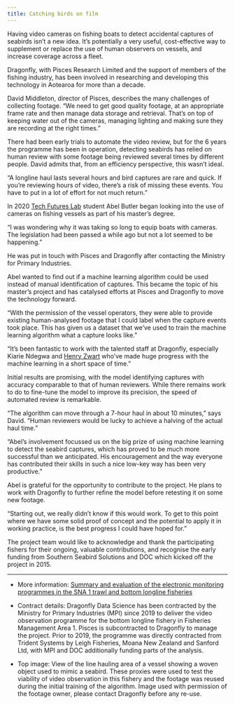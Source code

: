 ```yaml
---
title: Catching birds on film
---
```


Having video cameras on fishing boats to detect accidental captures of seabirds isn’t a new idea. It’s potentially a very useful, cost-effective way to supplement or replace the use of human observers on vessels, and increase coverage across a fleet.

<!--more-->

Dragonfly, with Pisces Research Limited and the support of members of the fishing industry, has been involved in researching and developing this technology in Aotearoa for more than a decade.

David Middleton, director of Pisces, describes the many challenges of collecting footage. “We need to get good quality footage, at an appropriate frame rate and then manage data storage and retrieval. That’s on top of keeping water out of the cameras, managing lighting and making sure they are recording at the right times.”

There had been early trials to automate the video review, but for the 6 years the programme has been in operation, detecting seabirds has relied on human review with some footage being reviewed several times by different people. David admits that, from an efficiency perspective, this wasn’t ideal.

“A longline haul lasts several hours and bird captures are rare and quick. If you’re reviewing hours of video, there’s a risk of missing these events. You have to put in a lot of effort for not much return.”

In 2020 [Tech Futures Lab](https://techfutureslab.com/) student Abel Butler began looking into the use of cameras on fishing vessels as part of his master’s degree.

“I was wondering why it was taking so long to equip boats with cameras. The legislation had been passed a while ago but not a lot seemed to be happening.”

He was put in touch with Pisces and Dragonfly after contacting the Ministry for Primary Industries.

Abel wanted to find out if a machine learning algorithm could be used instead of manual identification of captures. This became the topic of his master’s project and has catalysed efforts at Pisces and Dragonfly to move the technology forward.

“With the permission of the vessel operators, they were able to provide existing human-analysed footage that I could label when the capture events took place. This has given us a dataset that we’ve used to train the machine learning algorithm what a capture looks like.”

“It’s been fantastic to work with the talented staff at Dragonfly, especially Kiarie Ndegwa and [Henry Zwart](https://www.dragonfly.co.nz/people/zwart-henry.html) who’ve made huge progress with the machine learning in a short space of time.”

Initial results are promising, with the model identifying captures with accuracy comparable to that of human reviewers. While there remains work to do to fine-tune the model to improve its precision, the speed of automated review is remarkable.

“The algorithm can move through a 7-hour haul in about 10 minutes,” says David. “Human reviewers would be lucky to achieve a halving of the actual haul time.”

“Abel’s involvement focussed us on the big prize of using machine learning to detect the seabird captures, which has proved to be much more successful than we anticipated. His encouragement and the way everyone has contributed their skills in such a nice low-key way has been very productive.”

Abel is grateful for the opportunity to contribute to the project. He plans to work with Dragonfly to further refine the model before retesting it on some new footage.

“Starting out, we really didn’t know if this would work. To get to this point where we have some solid proof of concept and the potential to apply it in working practice, is the best progress I could have hoped for.”

The project team would like to acknowledge and thank the participating fishers for their ongoing, valuable contributions, and recognise the early funding from Southern Seabird Solutions and DOC which kicked off the project in 2015.

---

- More information: [Summary and evaluation of the electronic monitoring programmes in the SNA 1 trawl and bottom longline fisheries](https://www.mpi.govt.nz/dmsdocument/45928-FAR-202137-Summary-and-evaluation-of-the-electronic-monitoring-programmes-in-the-SNA-1-trawl-and-bottom-longline-fisheries)

- Contract details: Dragonfly Data Science has been contracted by the Ministry for Primary Industries (MPI) since 2019 to deliver the video observation programme for the bottom longline fishery in Fisheries Management Area 1. Pisces is subcontracted to Dragonfly to manage the project. Prior to 2019, the programme was directly contracted from Trident Systems by Leigh Fisheries, Moana New Zealand and Sanford Ltd, with MPI and DOC additionally funding parts of the analysis.

- Top image: View of the line hauling area of a vessel showing a woven object used to mimic a seabird. These proxies were used to test the viability of video observation in this fishery and the footage was reused during the initial training of the algorithm. Image used with permission of the footage owner, please contact Dragonfly before any re-use.
